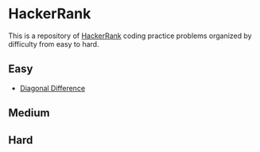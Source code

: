 # HackerRank

This is a repository of [HackerRank](https://www.hackerrank.com) coding practice problems organized by difficulty from easy to hard.

## Easy
- [Diagonal Difference](./Easy/diagonal_difference.md)

## Medium

## Hard
